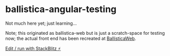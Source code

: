 # ballistica-angular-testing

Not much here yet; just learning...

Note; this originated as ballistica-web but is just a scratch-space for testing now; the actual front end has been recreated at [BallisticaWeb](https://github.com/efroemling/ballistica-web).

[Edit / run with StackBlitz ⚡️](https://stackblitz.com/edit/ballistica-web)
